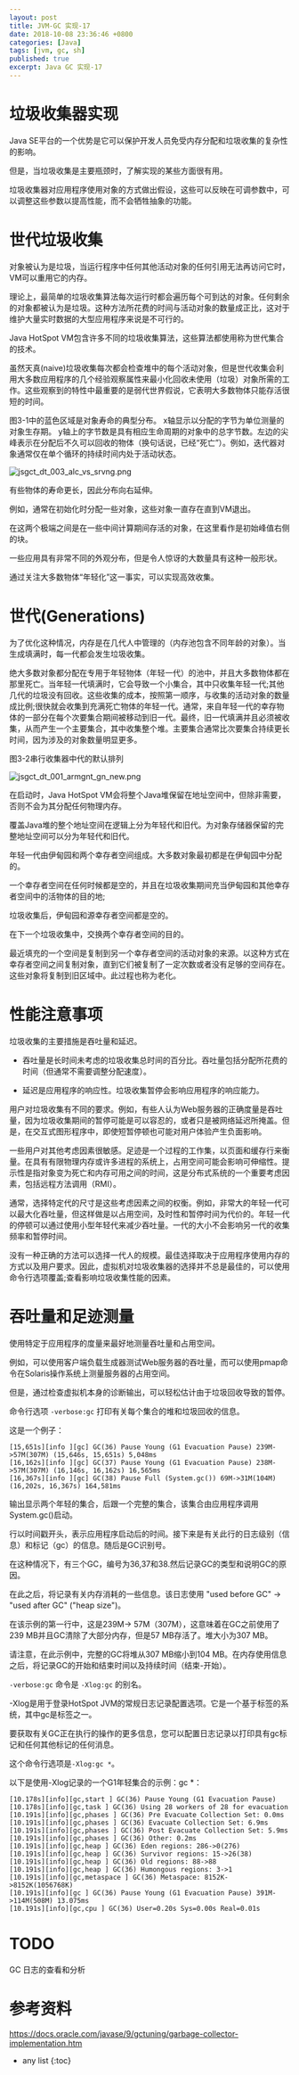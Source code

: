 ```yaml
---
layout: post
title: JVM-GC 实现-17
date: 2018-10-08 23:36:46 +0800
categories: [Java]
tags: [jvm, gc, sh]
published: true
excerpt: Java GC 实现-17
---
```


# 垃圾收集器实现

Java SE平台的一个优势是它可以保护开发人员免受内存分配和垃圾收集的复杂性的影响。

但是，当垃圾收集是主要瓶颈时，了解实现的某些方面很有用。 

垃圾收集器对应用程序使用对象的方式做出假设，这些可以反映在可调参数中，可以调整这些参数以提高性能，而不会牺牲抽象的功能。

# 世代垃圾收集

对象被认为是垃圾，当运行程序中任何其他活动对象的任何引用无法再访问它时，VM可以重用它的内存。

理论上，最简单的垃圾收集算法每次运行时都会遍历每个可到达的对象。任何剩余的对象都被认为是垃圾。这种方法所花费的时间与活动对象的数量成正比，这对于维护大量实时数据的大型应用程序来说是不可行的。

Java HotSpot VM包含许多不同的垃圾收集算法，这些算法都使用称为世代集合的技术。

虽然天真(naive)垃圾收集每次都会检查堆中的每个活动对象，但是世代收集会利用大多数应用程序的几个经验观察属性来最小化回收未使用（垃圾）对象所需的工作。这些观察到的特性中最重要的是弱代世界假说，它表明大多数物体只能存活很短的时间。

图3-1中的蓝色区域是对象寿命的典型分布。 
x轴显示以分配的字节为单位测量的对象生存期。 
y轴上的字节数是具有相应生命周期的对象中的总字节数。左边的尖峰表示在分配后不久可以回收的物体（换句话说，已经“死亡”）。例如，迭代器对象通常仅在单个循环的持续时间内处于活动状态。

![jsgct_dt_003_alc_vs_srvng.png](https://docs.oracle.com/javase/9/gctuning/img/jsgct_dt_003_alc_vs_srvng.png)

有些物体的寿命更长，因此分布向右延伸。 

例如，通常在初始化时分配一些对象，这些对象一直存在直到VM退出。 

在这两个极端之间是在一些中间计算期间存活的对象，在这里看作是初始峰值右侧的块。 

一些应用具有非常不同的外观分布，但是令人惊讶的大数量具有这种一般形状。 

通过关注大多数物体“年轻化”这一事实，可以实现高效收集。

# 世代(Generations)

为了优化这种情况，内存是在几代人中管理的（内存池包含不同年龄的对象）。当生成填满时，每一代都会发生垃圾收集。

绝大多数对象都分配在专用于年轻物体（年轻一代）的池中，并且大多数物体都在那里死亡。当年轻一代填满时，它会导致一个小集合，其中只收集年轻一代;其他几代的垃圾没有回收。这些收集的成本，按照第一顺序，与收集的活动对象的数量成比例;很快就会收集到充满死亡物体的年轻一代。通常，来自年轻一代的幸存物体的一部分在每个次要集合期间被移动到旧一代。最终，旧一代填满并且必须被收集，从而产生一个主要集合，其中收集整个堆。主要集合通常比次要集合持续更长时间，因为涉及的对象数量明显更多。

图3-2串行收集器中代的默认排列

![jsgct_dt_001_armgnt_gn_new.png](https://docs.oracle.com/javase/9/gctuning/img/jsgct_dt_001_armgnt_gn_new.png)

在启动时，Java HotSpot VM会将整个Java堆保留在地址空间中，但除非需要，否则不会为其分配任何物理内存。

覆盖Java堆的整个地址空间在逻辑上分为年轻代和旧代。为对象存储器保留的完整地址空间可以分为年轻代和旧代。

年轻一代由伊甸园和两个幸存者空间组成。大多数对象最初都是在伊甸园中分配的。

一个幸存者空间在任何时候都是空的，并且在垃圾收集期间充当伊甸园和其他幸存者空间中的活物体的目的地;

垃圾收集后，伊甸园和源幸存者空间都是空的。

在下一个垃圾收集中，交换两个幸存者空间的目的。

最近填充的一个空间是复制到另一个幸存者空间的活动对象的来源。以这种方式在幸存者空间之间复制对象，直到它们被复制了一定次数或者没有足够的空间存在。这些对象将复制到旧区域中。此过程也称为老化。

# 性能注意事项

垃圾收集的主要措施是吞吐量和延迟。

- 吞吐量是长时间未考虑的垃圾收集总时间的百分比。吞吐量包括分配所花费的时间（但通常不需要调整分配速度）。

- 延迟是应用程序的响应性。垃圾收集暂停会影响应用程序的响应能力。

用户对垃圾收集有不同的要求。例如，有些人认为Web服务器的正确度量是吞吐量，因为垃圾收集期间的暂停可能是可以容忍的，或者只是被网络延迟所掩盖。但是，在交互式图形程序中，即使短暂停顿也可能对用户体验产生负面影响。

一些用户对其他考虑因素很敏感。足迹是一个过程的工作集，以页面和缓存行来衡量。在具有有限物理内存或许多进程的系统上，占用空间可能会影响可伸缩性。提示性是指对象变为死亡和内存可用之间的时间，这是分布式系统的一个重要考虑因素，包括远程方法调用（RMI）。

通常，选择特定代的尺寸是这些考虑因素之间的权衡。例如，非常大的年轻一代可以最大化吞吐量，但这样做是以占用空间，及时性和暂停时间为代价的。年轻一代的停顿可以通过使用小型年轻代来减少吞吐量。一代的大小不会影响另一代的收集频率和暂停时间。

没有一种正确的方法可以选择一代人的规模。最佳选择取决于应用程序使用内存的方式以及用户要求。因此，虚拟机对垃圾收集器的选择并不总是最佳的，可以使用命令行选项覆盖;查看影响垃圾收集性能的因素。

# 吞吐量和足迹测量

使用特定于应用程序的度量来最好地测量吞吐量和占用空间。

例如，可以使用客户端负载生成器测试Web服务器的吞吐量，而可以使用pmap命令在Solaris操作系统上测量服务器的占用空间。 

但是，通过检查虚拟机本身的诊断输出，可以轻松估计由于垃圾回收导致的暂停。

命令行选项 `-verbose:gc` 打印有关每个集合的堆和垃圾回收的信息。 

这是一个例子：

```
[15,651s][info ][gc] GC(36) Pause Young (G1 Evacuation Pause) 239M->57M(307M) (15,646s, 15,651s) 5,048ms
[16,162s][info ][gc] GC(37) Pause Young (G1 Evacuation Pause) 238M->57M(307M) (16,146s, 16,162s) 16,565ms
[16,367s][info ][gc] GC(38) Pause Full (System.gc()) 69M->31M(104M) (16,202s, 16,367s) 164,581ms
```

输出显示两个年轻的集合，后跟一个完整的集合，该集合由应用程序调用System.gc()启动。

行以时间戳开头，表示应用程序启动后的时间。接下来是有关此行的日志级别（信息）和标记（gc）的信息。随后是GC识别号。

在这种情况下，有三个GC，编号为36,37和38.然后记录GC的类型和说明GC的原因。

在此之后，将记录有关内存消耗的一些信息。该日志使用 "used before GC" -> "used after GC" ("heap size")。

在该示例的第一行中，这是239M-> 57M（307M），这意味着在GC之前使用了239 MB并且GC清除了大部分内存，但是57 MB存活了。堆大小为307 MB。

请注意，在此示例中，完整的GC将堆从307 MB缩小到104 MB。在内存使用信息之后，将记录GC的开始和结束时间以及持续时间（结束-开始）。

`-verbose:gc` 命令是 `-Xlog:gc` 的别名。 

-Xlog是用于登录HotSpot JVM的常规日志记录配置选项。它是一个基于标签的系统，其中gc是标签之一。

要获取有关GC正在执行的操作的更多信息，您可以配置日志记录以打印具有gc标记和任何其他标记的任何消息。

这个命令行选项是`-Xlog:gc *`。

以下是使用-Xlog记录的一个G1年轻集合的示例：gc *：

```
[10.178s][info][gc,start ] GC(36) Pause Young (G1 Evacuation Pause) 
[10.178s][info][gc,task ] GC(36) Using 28 workers of 28 for evacuation 
[10.191s][info][gc,phases ] GC(36) Pre Evacuate Collection Set: 0.0ms
[10.191s][info][gc,phases ] GC(36) Evacuate Collection Set: 6.9ms 
[10.191s][info][gc,phases ] GC(36) Post Evacuate Collection Set: 5.9ms 
[10.191s][info][gc,phases ] GC(36) Other: 0.2ms 
[10.191s][info][gc,heap ] GC(36) Eden regions: 286->0(276) 
[10.191s][info][gc,heap ] GC(36) Survivor regions: 15->26(38)
[10.191s][info][gc,heap ] GC(36) Old regions: 88->88 
[10.191s][info][gc,heap ] GC(36) Humongous regions: 3->1 
[10.191s][info][gc,metaspace ] GC(36) Metaspace: 8152K->8152K(1056768K)
[10.191s][info][gc ] GC(36) Pause Young (G1 Evacuation Pause) 391M->114M(508M) 13.075ms 
[10.191s][info][gc,cpu ] GC(36) User=0.20s Sys=0.00s Real=0.01s
```

# TODO

GC 日志的查看和分析

# 参考资料

https://docs.oracle.com/javase/9/gctuning/garbage-collector-implementation.htm

* any list
{:toc}
